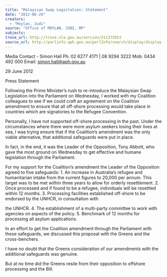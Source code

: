 ```yaml
---
title: "Malaysian Swap Legislation: Statement"
date: "2012-06-29"
creators:
  - "Moylan, Judi"
source: "Office of MOYLAN, JUDI, MP"
subjects:
trove_url: http://trove.nla.gov.au/version/211375853
source_url: http://parlinfo.aph.gov.au/parlInfo/search/display/display.w3p;query=Id%3A%22media/pressrel/1751734%22
---
```


 Media Contact - Simon Hall  Ph: 02 6277 4171 |  08 9294 3222  Mob: 0434 492 000  Email: simon.hall@aph.gov.au 

 

 

 

 

 

 29 June 2012    

 

 Press Statement 

 

 

 Following the Prime Minister’s rush to re-introduce the Malaysian Swap Legislation into the  Parliament on Wednesday, I worked with my Coalition colleagues to see if we could craft an  agreement on the Coalition amendment to ensure that all off-shore processing would take place in  countries which are signatories to the Refugee Convention.   

 Personally, I have not supported off-shore processing in the past.  Under the circumstances where  there were more asylum seekers losing their lives at sea, I was trying ensure that if the Coalition’s  amendment was the only viable alternative, that additional safeguards were put in place.   

 In fact, in the end, it was the Leader of the Opposition, Tony Abbott, who gave the most ground on  Wednesday to get effective and humane legislation through the Parliament.   

 For my support for the Coalition’s amendment the Leader of the Opposition agreed to five safeguards:   1. An increase in Australia’s refugee and humanitarian intake from the current figures to 20,000  per annum. This target was to be met within three years to allow for orderly resettlement.  2. Once processed and if found to be a refugee, individuals will be resettled within 12 months.   3. Processing facilities established off-shore to be endorsed by the UNHCR, in consultation with 

 the UNHCR.  4. The establishment of a multi-party committee to work with agencies on aspects of the policy.  5. Benchmark of 12 months for processing all asylum applications.   

 In an effort to get the Coalition amendment through the Parliament with these safeguards, we  discussed this proposal with the Greens and the cross-benchers.    

 I have no doubt that the Greens consideration of our amendments with the additional safeguards was  genuine.   

 But at no time did the Greens resile from their opposition to offshore processing and the Bill.   

